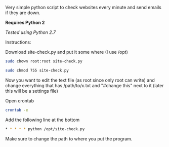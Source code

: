 Very simple python script to check websites every minute  and send emails if they are down.

**Requires Python 2**

*Tested using Python 2.7*

Instructions:

Download site-check.py and put it some where (I use /opt)

```bash
sudo chown root:root site-check.py
```

```bash
sudo chmod 755 site-check.py
```

Now you want to edit the text file (as root since only root can write) and change everything that has /path/to/x.txt and "#change this" next to it (later this will be a settings file)

Open crontab

```bash
crontab -e
```

Add the following line at the bottom

```bash
* * * * * python /opt/site-check.py
```

Make sure to change the path to where you put the program.


